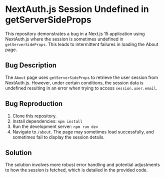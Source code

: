 # NextAuth.js Session Undefined in getServerSideProps

This repository demonstrates a bug in a Next.js 15 application using NextAuth.js where the session is sometimes undefined in `getServerSideProps`. This leads to intermittent failures in loading the About page.

## Bug Description

The `About` page uses `getServerSideProps` to retrieve the user session from NextAuth.js. However, under certain conditions, the session data is undefined resulting in an error when trying to access `session.user.email`.

## Bug Reproduction

1. Clone this repository.
2. Install dependencies: `npm install`
3. Run the development server: `npm run dev`
4. Navigate to `/about`.  The page may sometimes load successfully, and sometimes fail to display the session details.

## Solution

The solution involves more robust error handling and potential adjustments to how the session is fetched, which is detailed in the provided code.
